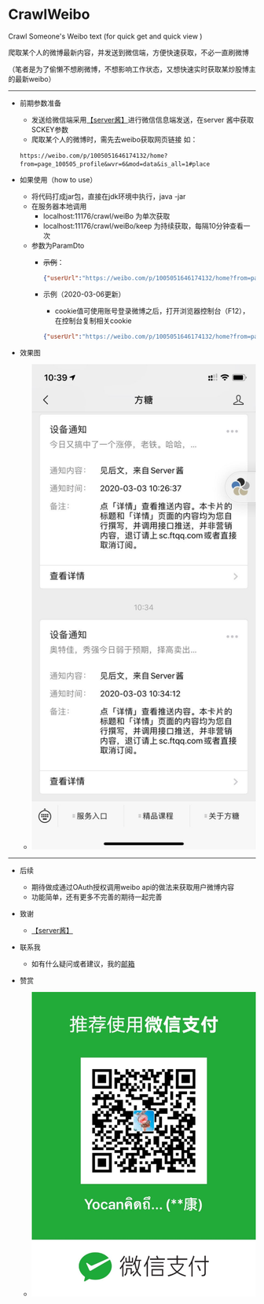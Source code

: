 # CrawlWeibo

Crawl Someone's Weibo text (for quick get and quick view )

爬取某个人的微博最新内容，并发送到微信端，方便快速获取，不必一直刷微博

（笔者是为了偷懒不想刷微博，不想影响工作状态，又想快速实时获取某炒股博主的最新weibo）

---

- 前期参数准备
   - 发送给微信端采用[【server酱】](http://sc.ftqq.com/3.version)进行微信信息端发送，在server 酱中获取SCKEY参数
   - 爬取某个人的微博时，需先去weibo获取网页链接 如：
   
   ``https://weibo.com/p/1005051646174132/home?from=page_100505_profile&wvr=6&mod=data&is_all=1#place``
   
- 如果使用（how to use）
    - 将代码打成jar包，直接在jdk环境中执行，java -jar
    - 在服务器本地调用 
        - localhost:11176/crawl/weiBo 为单次获取
        - localhost:11176/crawl/weiBo/keep 为持续获取，每隔10分钟查看一次
    - 参数为ParamDto
        - ~~示例~~：
       
            ```json
            {"userUrl":"https://weibo.com/p/1005051646174132/home?from=page_100505_profile&wvr=6&mod=data&is_all=1#place","weChatUrl":"https://sc.ftqq.com/SCU40692Tccb6b97f9f07146f0b5ac909ca1bfcf35c3c6e3cd17d2.send?text="}
            ```
        - 示例（2020-03-06更新）
            - cookie值可使用账号登录微博之后，打开浏览器控制台（F12），在控制台复制相关cookie
               
            ```json
            {"userUrl":"https://weibo.com/p/1005051646174132/home?from=page_100505_profile&wvr=6&mod=data&is_all=1#place","weChatUrl":"https://sc.ftqq.com/SCU40692Tccb6b97f9f07146f0b5ac909ca1bfcf35c3c6e3cd17d2.send?text=","cookie":"SCF=ApaZZIFhzwZli4y-vPAyVRZkOUyDhLZcvk-LByWeRR8-DzpfT_VcsM0rDtwOhRYyYFKI4tftavGPvS4rMnGWm5Q.; SUB=_2A25zW3ecDeRhGeNK6FAZ9S7Kyz6IHXVQEe5UrDV8PUNbmtAfLRHgkW9NSXnchG0KrQ01hy5sjy99wNhdJgnI39yf; SUHB=0nl-P7iOgtSxUT; UOR=www.dahepiao.com,widget.weibo.com,login.sina.com.cn; webim_unReadCount=%7B%22time%22%3A183288980935%2C%22dm_pub_total%22%3A0%2C%22chat_group_client%22%3A0%2C%22allcountNum%22%3A3%2C%22msgbox%22%3A0%2D"}
            ```

- 效果图
    - ![公众号](crawl-weibo-rest/src/main/resources/41583203175_.pic.jpg "效果图")
***
- 后续
    - 期待做成通过OAuth授权调用weibo api的做法来获取用户微博内容
    - 功能简单，还有更多不完善的期待一起完善

- 致谢
    -    [【server酱】](http://sc.ftqq.com/3.version)

- 联系我
    - 如有什么疑问或者建议，我的[邮箱](yocaning@gmail.com)
 
- 赞赏
    - ![赞赏](crawl-weibo-rest/src/main/resources/51583205231_.pic.jpg "效果图")
